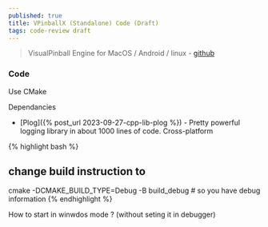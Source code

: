```yaml
---
published: true
title: VPinballX (Standalone) Code (Draft)
tags: code-review draft
---
```

> VisualPinball Engine for MacOS / Android / linux - [github](https://github.com/vpinball/vpinball/tree/standalone/standalone)

### Code 
Use CMake

Dependancies
- [Plog]({% post_url 2023-09-27-cpp-lib-plog %}) - Pretty powerful logging library in about 1000 lines of code. Cross-platform

{% highlight bash %}
## change build instruction to
cmake -DCMAKE_BUILD_TYPE=Debug -B build_debug # so you have debug information
{% endhighlight %}


How to start in winwdos mode ? (without seting it in debugger)